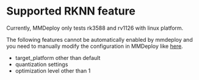 # Supported RKNN feature

Currently, MMDeploy only tests rk3588 and rv1126 with linux platform.

The following features cannot be automatically enabled by mmdeploy and you need to manually modify the configuration in MMDeploy like [here](https://github.com/open-mmlab/mmdeploy/tree/1.x/configs/_base_/backends/rknn.py).

- target_platform other than default
- quantization settings
- optimization level other than 1
